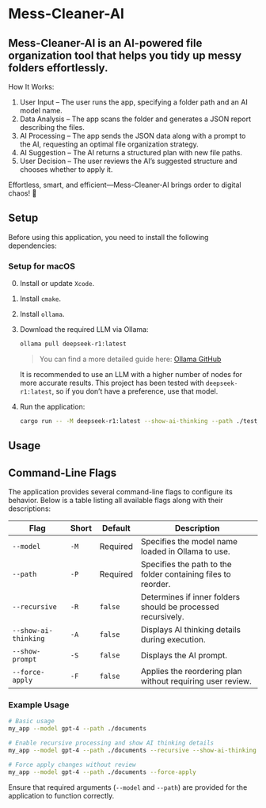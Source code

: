 # Mess-Cleaner-AI

## Mess-Cleaner-AI is an AI-powered file organization tool that helps you tidy up messy folders effortlessly.

How It Works:

1. User Input – The user runs the app, specifying a folder path and an AI model name.
2. Data Analysis – The app scans the folder and generates a JSON report describing the files.
3. AI Processing – The app sends the JSON data along with a prompt to the AI, requesting an optimal file organization strategy.
4. AI Suggestion – The AI returns a structured plan with new file paths.
5. User Decision – The user reviews the AI’s suggested structure and chooses whether to apply it.

Effortless, smart, and efficient—Mess-Cleaner-AI brings order to digital chaos! 🚀

## Setup

Before using this application, you need to install the following dependencies:

### Setup for macOS

0. Install or update `Xcode`.
1. Install `cmake`.
2. Install `ollama`.
3. Download the required LLM via Ollama:

   ```sh
   ollama pull deepseek-r1:latest
   ```

   > You can find a more detailed guide here: [Ollama GitHub](https://github.com/ollama/ollama)

   It is recommended to use an LLM with a higher number of nodes for more accurate results. This project has been tested with `deepseek-r1:latest`, so if you don’t have a preference, use that model.

4. Run the application:

   ```sh
   cargo run -- -M deepseek-r1:latest --show-ai-thinking --path ./test_cases/messy-folder
   ```

## Usage

## Command-Line Flags

The application provides several command-line flags to configure its behavior. Below is a table listing all available flags along with their descriptions:

| Flag                 | Short | Default  | Description                                                   |
| -------------------- | ----- | -------- | ------------------------------------------------------------- |
| `--model`            | `-M`  | Required | Specifies the model name loaded in Ollama to use.             |
| `--path`             | `-P`  | Required | Specifies the path to the folder containing files to reorder. |
| `--recursive`        | `-R`  | `false`  | Determines if inner folders should be processed recursively.  |
| `--show-ai-thinking` | `-A`  | `false`  | Displays AI thinking details during execution.                |
| `--show-prompt`      | `-S`  | `false`  | Displays the AI prompt.                                       |
| `--force-apply`      | `-F`  | `false`  | Applies the reordering plan without requiring user review.    |

### Example Usage

```sh
# Basic usage
my_app --model gpt-4 --path ./documents

# Enable recursive processing and show AI thinking details
my_app --model gpt-4 --path ./documents --recursive --show-ai-thinking

# Force apply changes without review
my_app --model gpt-4 --path ./documents --force-apply
```

Ensure that required arguments (`--model` and `--path`) are provided for the application to function correctly.
